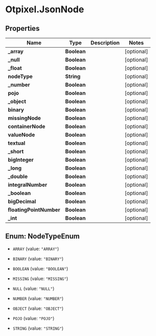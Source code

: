 # Otpixel.JsonNode

## Properties
Name | Type | Description | Notes
------------ | ------------- | ------------- | -------------
**_array** | **Boolean** |  | [optional] 
**_null** | **Boolean** |  | [optional] 
**_float** | **Boolean** |  | [optional] 
**nodeType** | **String** |  | [optional] 
**_number** | **Boolean** |  | [optional] 
**pojo** | **Boolean** |  | [optional] 
**_object** | **Boolean** |  | [optional] 
**binary** | **Boolean** |  | [optional] 
**missingNode** | **Boolean** |  | [optional] 
**containerNode** | **Boolean** |  | [optional] 
**valueNode** | **Boolean** |  | [optional] 
**textual** | **Boolean** |  | [optional] 
**_short** | **Boolean** |  | [optional] 
**bigInteger** | **Boolean** |  | [optional] 
**_long** | **Boolean** |  | [optional] 
**_double** | **Boolean** |  | [optional] 
**integralNumber** | **Boolean** |  | [optional] 
**_boolean** | **Boolean** |  | [optional] 
**bigDecimal** | **Boolean** |  | [optional] 
**floatingPointNumber** | **Boolean** |  | [optional] 
**_int** | **Boolean** |  | [optional] 


<a name="NodeTypeEnum"></a>
## Enum: NodeTypeEnum


* `ARRAY` (value: `"ARRAY"`)

* `BINARY` (value: `"BINARY"`)

* `BOOLEAN` (value: `"BOOLEAN"`)

* `MISSING` (value: `"MISSING"`)

* `NULL` (value: `"NULL"`)

* `NUMBER` (value: `"NUMBER"`)

* `OBJECT` (value: `"OBJECT"`)

* `POJO` (value: `"POJO"`)

* `STRING` (value: `"STRING"`)




